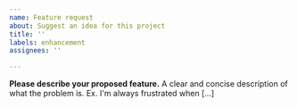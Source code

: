 ```yaml
---
name: Feature request
about: Suggest an idea for this project
title: ''
labels: enhancement
assignees: ''

---
```


**Please describe your proposed feature.**
A clear and concise description of what the problem is. Ex. I'm always frustrated when [...]
